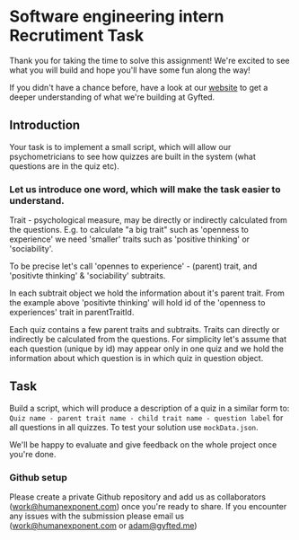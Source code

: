 # Software engineering intern Recrutiment Task

Thank you for taking the time to solve this assignment! We're excited to see what you will build and hope you'll have some fun along the way!

If you didn't have a chance before, have a look at our [website](https://gyfted.me/) to get a deeper understanding of what we're building at Gyfted.


## Introduction
Your task is to implement a small script, which will allow our psychometricians to see how quizzes are built in the system (what questions are in the quiz etc).

### Let us introduce one word, which will make the task easier to understand.
Trait - psychological measure, may be directly or indirectly calculated from the questions.
E.g. to calculate "a big trait" such as 'openness to experience' we need 'smaller' traits such as 'positive thinking' or 'sociability'. 

To be precise let's call 'opennes to experience' - (parent) trait, and 'positivte thinking' & 'sociability' subtraits.

In each subtrait object we hold the information about it's parent trait. From the example above 'positivte thinking' will hold id of the 'openness to experiences' trait in parentTraitId.
 

Each quiz contains a few parent traits and subtraits.
Traits can directly or indirectly be calculated from the questions.
For simplicity let's assume that each question (unique by id) may appear only in one quiz and we hold the information about which question is in which quiz in question object.

## Task
Build a script, which will produce a description of a quiz in a similar form to: `Quiz name - parent trait name - child trait name - question label` for all questions in all quizzes.
To test your solution use `mockData.json`.

We'll be happy to evaluate and give feedback on the whole project once you're done.

### Github setup

Please create a private Github repository and add us as collaborators (work@humanexponent.com) once you're ready to share.
If you encounter any issues with the submission please email us (work@humanexponent.com or adam@gyfted.me)

